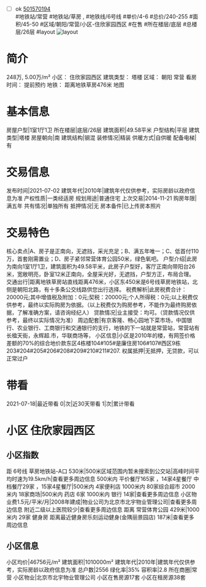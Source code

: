 - [ ] ok [501570194](https://bj.5i5j.com/ershoufang/501570194.html)  
 #地铁站/常营 #地铁站/草房 ,  #地铁线/6号线
#单价/4-6 #总价/240-255 #面积/45-50   #区域/朝阳/常营/小区-住欣家园西区 #在售 #所在楼层/底层 #总楼层/26层 #layout 
![layout](http://image2a.5i5j.com/bdir/layout/49373.jpg_P5.jpg) 
# 简介 
 248万,  5.00万/m² 
小区： 住欣家园西区
建筑类型： 塔楼
区域： 朝阳 常营
看房时间： 提前预约
地铁： 距离地铁草房476米 地图
# 基本信息 
 房屋户型|1室1厅1卫
所在楼层|底层/26层
建筑面积|49.58平米
户型结构|平层
建筑类型|塔楼
房屋朝向|南
建筑结构|钢混
装修情况|精装
供暖方式|自供暖
配备电梯|有
# 交易信息 
 发布时间|2021-07-02
建筑年代|2010年|建筑年代仅供参考，实际房龄以政府信息为准
产权性质|一类经适房
规划用途|普通住宅
上次交易|2014-11-21
购房年限|满五年
共有情况|单独所有
抵押情况|无
房本备件|已上传房本照片
# 交易特色 
 核心卖点|A、房子是正南向，无遮挡，采光充足；B、满五年唯一；C、低首付110万，首套刚需置业；D、房子紧邻常营体育公园50米，绿色氧吧。
户型介绍|此房为南向1室1厅1卫，建筑面积为49.58平米，此房子户型好，客厅正南向带阳台26米，宽敞明亮，卧室12米正南向，全屋采光好，无遮挡，户型方正，布局合理。
交通出行|距离地铁草房站直线距离476米，小区东450米是6号线草房地铁站，北侧是朝阳北路，有十多条公交线路供您出行选择。
税费解析|此房税费合计：20000元;其中增值税及附加：0元;契税：20000元;个人所得税：0元;以上税费仅供参考，最终以实际购房为依据。（以上税费仅为购房参考，不能作为最终购房依据，了解准确方案，请咨询经纪人）
贷款情况|业主接受：均可。（贷款情况仅供参考，最终以实际情况为准）
周边配套|有京客隆、畅心园地下菜市场，中国银行、农业银行、工商银行和交通银行的支行，地铁的下一站就是常营站，常营站有长楹天街，永辉超.市，华联商场等，
小区信息|小区是2010年的楼，有网签价格差额的70%的综合地价款东区4栋楼104#105#是廉住房106#107#西区9栋203#204#205#206#208#209#210#211#207.
权属抵押|无抵押，无贷款，可以正常过户
# 带看 
 2021-07-18|最近带看	 0|次|近30天带看	 1|次|累计带看
# 小区 住欣家园西区
## 小区指数 
 距 6号线 草房地铁站-A口 530米|500米区域范围内暂未搜索到公交站|高峰时间平均时速为19.5km/h|查看更多周边信息
500米内 平价餐厅165家 ，14家4星餐厅
中档餐厅29家 ，15家4星餐厅|500米内 4家便利店
1000米内 80家综合超市
2000米内 18家商场|500米内 药店 6家
1000米内 银行 14家|查看更多周边信息
小区物业费1.5元/平米/月|2008年建成|物业公司为北京市北宇物业管理公司|查看更多周边信息
附近二级以上医院较少|查看更多周边信息
距离 常营体育公园 429米|1000米内 29家 健身房
距离最近健身房乐刻运动健身(金隅丽景园店) 187米|查看更多周边信息
## 小区信息 
 小区均价|46756元/m²
建筑面积|1010000m²
建筑年代|2010年|建筑年代仅供参考，实际房龄以政府信息为准
总户数|2556
绿化率|35%
容积率|2.8
所在商圈|常营
小区物业|北京市北宇物业管理公司
小区在售房源17套
小区在租房源38套
